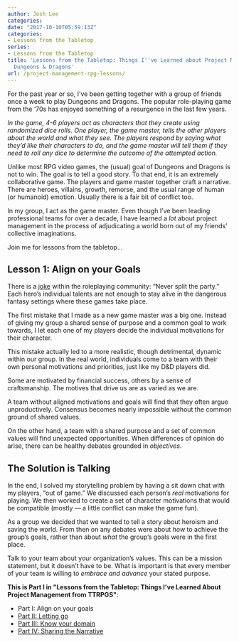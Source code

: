 ```yaml
---
author: Josh Lee
categories:
date: "2017-10-10T05:59:13Z"
categories:
- Lessons from the Tabletop
series:
- Lessons from the Tabletop
title: 'Lessons from the Tabletop: Things I''ve Learned about Project Management from
  Dungeons & Dragons'
url: /project-management-rpg-lessons/
---
```


 <span style="font-weight: 400">For the past year or so, I’ve been getting together with a group of friends once a week to play Dungeons and Dragons. The popular role-playing game from the ‘70s has enjoyed something of a resurgence in the last few years. </span>

*<span style="font-weight: 400">In the game, 4-6 players act as characters that they create using randomized dice rolls. One player, the game master, tells the other players about the world and what they see. The players respond by saying what they’d like their characters to do, and the game master will tell them if they need to roll any dice to determine the outcome of the attempted action. </span>*

<span style="font-weight: 400">Unlike most RPG video games, the (usual) goal of Dungeons and Dragons is not to win. The goal is to tell a good story. To that end, it is an extremely collaborative game. The players and game master together craft a narrative. There are heroes, villains, growth, remorse, and the usual range of human (or humanoid) emotion. Usually there is a fair bit of conflict too. </span>

<span style="font-weight: 400">In my group, I act as the game master. Even though I’ve been leading professional teams for over a decade, I have learned a </span>*<span style="font-weight: 400">lot</span>*<span style="font-weight: 400"> about project management in the process of adjudicating a world born out of my friends’ collective imaginations.</span>  
  
<span style="font-weight: 400">Join me for lessons from the tabletop…</span>

## **Lesson 1: Align on your Goals**

<span style="font-weight: 400">There is a </span>[<span style="font-weight: 400">joke</span>](https://www.youtube.com/watch?v=PUMCIn2swTU)<span style="font-weight: 400"> within the roleplaying community: “Never split the party.” Each hero’s individual talents are not enough to stay alive in the dangerous fantasy settings where these games take place. </span>

<span style="font-weight: 400">The first mistake that I made as a new game master was a big one. Instead of giving my group a shared sense of purpose and a common goal to work towards, I let each one of my players decide the individual motivations for their character. </span>

<span style="font-weight: 400">This mistake actually led to a more realistic, though detrimental, dynamic within our group. In the real world, individuals come to a team with their own personal motivations and priorities, just like my D&amp;D players did. </span>

<span style="font-weight: 400">Some are motivated by financial success, others by a sense of craftsmanship. The motives that drive us are as varied as we are. </span>

A team without aligned motivations and goals will find that they often argue unproductively. Consensus becomes nearly impossible without the common ground of shared values.

<span style="font-weight: 400">On the other hand, a team with a shared purpose and a set of common values will find unexpected opportunities. When differences of opinion do arise, there can be healthy debates grounded in </span>*<span style="font-weight: 400">objectives</span>*<span style="font-weight: 400">.</span>

## **The Solution is Talking**

In the end, I solved my storytelling problem by having a sit down chat with my players, “out of game.” We discussed each person’s *real* motivations for playing. We then worked to create a set of character motivations that would be compatible (mostly — a little conflict can make the game fun).

As a group we decided that we wanted to tell a story about heroism and saving the world. From then on any debates were about *how* to achieve the group’s goals, rather than about *what* the group’s goals were in the first place.

<span style="font-weight: 400">Talk to your team about your organization’s values. This </span><span style="font-weight: 400">can </span><span style="font-weight: 400">be a mission statement, but it doesn’t have to be. What is important is that every member of your team is willing to </span>*<span style="font-weight: 400">embrace and advance </span>*<span style="font-weight: 400">your stated purpose.</span>

**This is Part I in "Lessons from the Tabletop: Things I've Learned About Project Management from TTRPGS"**:

 - Part I: Align on your goals
 - [Part II: Letting go](https://joshuamlee.com/lessons-tabletop-letting-go/)  
 - [Part III: Know your domain](https://joshuamlee.com/rpg-lessons-domain-knowledge)
 - [Part IV: Sharing the Narrative](https://joshuamlee.com/sharing-the-narrative)
